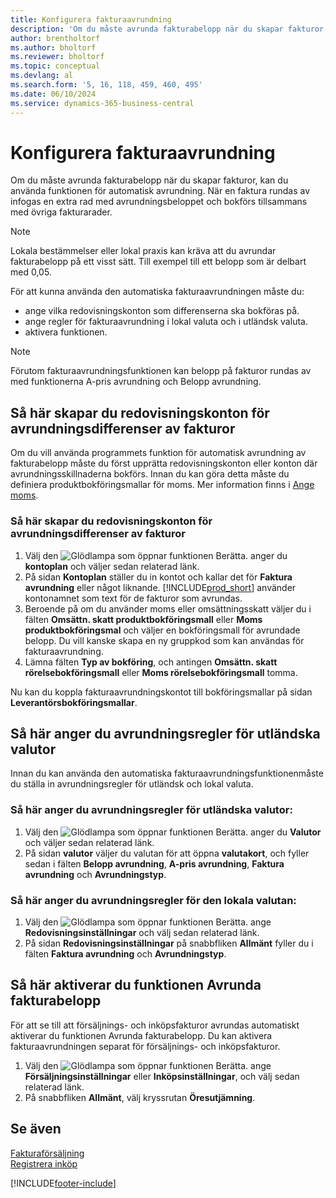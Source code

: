 ```yaml
---
title: Konfigurera fakturaavrundning
description: 'Om du måste avrunda fakturabelopp när du skapar fakturor, kan du använda funktionen för automatisk avrundning som förklaras här.'
author: brentholtorf
ms.author: bholtorf
ms.reviewer: bholtorf
ms.topic: conceptual
ms.devlang: al
ms.search.form: '5, 16, 118, 459, 460, 495'
ms.date: 06/10/2024
ms.service: dynamics-365-business-central
---
```

# <a name="set-up-invoice-rounding"></a>Konfigurera fakturaavrundning

Om du måste avrunda fakturabelopp när du skapar fakturor, kan du använda funktionen för automatisk avrundning. När en faktura rundas av infogas en extra rad med avrundningsbeloppet och bokförs tillsammans med övriga fakturarader.

> [!NOTE]  
> Lokala bestämmelser eller lokal praxis kan kräva att du avrundar fakturabelopp på ett visst sätt. Till exempel till ett belopp som är delbart med 0,05.  

För att kunna använda den automatiska fakturaavrundningen måste du:  

* ange vilka redovisningskonton som differenserna ska bokföras på.  
* ange regler för fakturaavrundning i lokal valuta och i utländsk valuta.  
* aktivera funktionen.  

> [!NOTE]  
>  Förutom fakturaavrundningsfunktionen kan belopp på fakturor rundas av med funktionerna A-pris avrundning och Belopp avrundning.  

## <a name="set-up-general-ledger-accounts-for-invoice-rounding-differences"></a>Så här skapar du redovisningskonton för avrundningsdifferenser av fakturor

Om du vill använda programmets funktion för automatisk avrundning av fakturabelopp måste du först upprätta redovisningskonton eller konton där avrundningsskillnaderna bokförs. Innan du kan göra detta måste du definiera produktbokföringsmallar för moms. Mer information finns i [Ange moms](finance-setup-vat.md).  

### <a name="to-set-up-general-ledger-accounts-for-invoice-rounding-differences"></a>Så här skapar du redovisningskonton för avrundningsdifferenser av fakturor
1. Välj den ![Glödlampa som öppnar funktionen Berätta.](media/ui-search/search_small.png "Berätta vad du vill göra") anger du **kontoplan** och väljer sedan relaterad länk.  
2. På sidan **Kontoplan** ställer du in kontot och kallar det för **Faktura avrundning** eller något liknande. [!INCLUDE[prod_short](includes/prod_short.md)] använder kontonamnet som text för de fakturor som avrundas.  
3. Beroende på om du använder moms eller omsättningsskatt väljer du i fälten **Omsättn. skatt produktbokföringsmall** eller **Moms produktbokföringsmal** och väljer en bokföringsmall för avrundade belopp. Du vill kanske skapa en ny gruppkod som kan användas för fakturaavrundning.
4. Lämna fälten **Typ av bokföring**, och antingen **Omsättn. skatt rörelsebokföringsmall** eller **Moms rörelsebokföringsmall** tomma. <!-- Why do we say to leave these blank, when there are a lot of other fields we also leave blank but don't mention? -->  

Nu kan du koppla fakturaavrundningskontot till bokföringsmallar på sidan **Leverantörsbokföringsmallar**.  <!-- Why only the vendor posting groups? -->

## <a name="set-up-rounding-for-foreign-and-local-currencies"></a>Så här anger du avrundningsregler för utländska valutor
Innan du kan använda den automatiska fakturaavrundningsfunktionenmåste du ställa in avrundningsregler för utländsk och lokal valuta.

### <a name="to-set-up-rounding-for-foreign-currencies"></a>Så här anger du avrundningsregler för utländska valutor:
1. Välj den ![Glödlampa som öppnar funktionen Berätta.](media/ui-search/search_small.png "Berätta vad du vill göra") anger du **Valutor** och väljer sedan relaterad länk.  
2. På sidan **valutor** väljer du valutan för att öppna **valutakort**, och fyller sedan i fälten **Belopp avrundning**, **A-pris avrundning**, **Faktura avrundning** och **Avrundningstyp**.

### <a name="to-set-up-rounding-for-your-local-currency"></a>Så här anger du avrundningsregler för den lokala valutan:
1. Välj den ![Glödlampa som öppnar funktionen Berätta.](media/ui-search/search_small.png "Berätta vad du vill göra") ange **Redovisningsinställningar** och välj sedan relaterad länk.  
2. På sidan **Redovisningsinställningar** på snabbfliken **Allmänt** fyller du i fälten **Faktura avrundning** och **Avrundningstyp**.  

## <a name="activate-the-invoice-rounding-function"></a>Så här aktiverar du funktionen Avrunda fakturabelopp
För att se till att försäljnings- och inköpsfakturor avrundas automatiskt aktiverar du funktionen Avrunda fakturabelopp. Du kan aktivera fakturaavrundningen separat för försäljnings- och inköpsfakturor.

1. Välj den ![Glödlampa som öppnar funktionen Berätta.](media/ui-search/search_small.png "Berätta vad du vill göra") ange **Försäljningsinställningar** eller **Inköpsinställningar**, och välj sedan relaterad länk.  
2. På snabbfliken **Allmänt**, välj kryssrutan **Öresutjämning**.  

## <a name="see-also"></a>Se även
[Fakturaförsäljning](sales-how-invoice-sales.md)  
[Registrera inköp](purchasing-how-record-purchases.md)


[!INCLUDE[footer-include](includes/footer-banner.md)]

